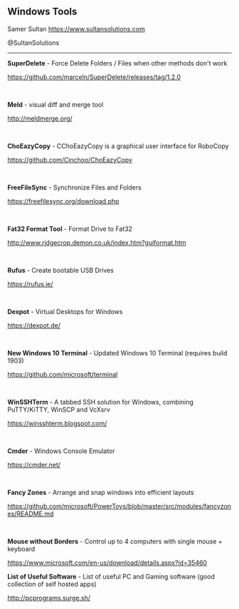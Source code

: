 ## Windows Tools

Samer Sultan
https://www.sultansolutions.com

@SultanSolutions

---

**SuperDelete** - Force Delete Folders / Files when other methods don't work

https://github.com/marceln/SuperDelete/releases/tag/1.2.0

&nbsp;
&nbsp;


**Meld** - visual diff and merge tool

http://meldmerge.org/

&nbsp;
&nbsp;


**ChoEazyCopy** - CChoEazyCopy is a graphical user interface for RoboCopy

https://github.com/Cinchoo/ChoEazyCopy

&nbsp;
&nbsp;

**FreeFileSync** - Synchronize Files and Folders 

https://freefilesync.org/download.php

&nbsp;
&nbsp;

**Fat32 Format Tool** - Format Drive to Fat32

http://www.ridgecrop.demon.co.uk/index.htm?guiformat.htm

&nbsp;
&nbsp;

**Rufus** - Create bootable USB Drives

https://rufus.ie/

&nbsp;
&nbsp;

**Dexpot** - Virtual Desktops for Windows

https://dexpot.de/

&nbsp;
&nbsp;

**New Windows 10 Terminal** - Updated Windows 10 Terminal (requires build 1903)

https://github.com/microsoft/terminal

&nbsp;
&nbsp;

**WinSSHTerm** - A tabbed SSH solution for Windows, combining PuTTY/KiTTY, WinSCP and VcXsrv

https://winsshterm.blogspot.com/

&nbsp;
&nbsp;

**Cmder** - Windows Console Emulator

https://cmder.net/

&nbsp;
&nbsp;


**Fancy Zones** - Arrange and snap windows into efficient layouts 

https://github.com/microsoft/PowerToys/blob/master/src/modules/fancyzones/README.md

&nbsp;
&nbsp;

**Mouse without Borders** - Control up to 4 computers with single mouse + keyboard

https://www.microsoft.com/en-us/download/details.aspx?id=35460

**List of Useful Software** - List of useful PC and Gaming software (good collection of self hosted apps)

http://pcprograms.surge.sh/

&nbsp;
&nbsp;
